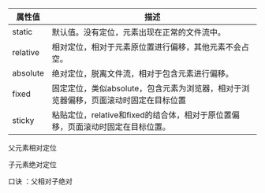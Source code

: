 |属性值|描述|
|---|---|
|static|默认值。没有定位，元素出现在正常的文件流中。|
|relative|相对定位，相对于元素原位置进行偏移，其他元素不会占空。|
|absolute|绝对定位，脱离文件流，相对于包含元素进行偏移。|
|fixed|固定定位，类似absolute，包含元素为浏览器，相对于浏览器偏移，页面滚动时固定在目标位置|
|sticky|粘贴定位，relative和fixed的结合体，相对于原位置偏移，页面滚动时固定在目标位置。|

父元素相对定位

子元素绝对定位

口诀 ：父相对子绝对